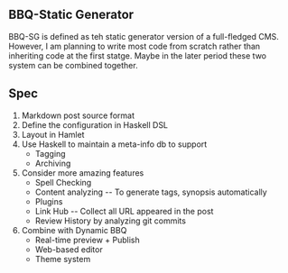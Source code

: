BBQ-Static Generator
---

BBQ-SG is defined as teh static generator version of a full-fledged CMS. However, I am planning to write most code from scratch rather than inheriting code at the first statge. Maybe in the later period these two system can be combined together.

## Spec
1. Markdown post source format
2. Define the configuration in Haskell DSL
3. Layout in Hamlet
4. Use Haskell to maintain a meta-info db to support
	* Tagging
	* Archiving
4. Consider more amazing features
	* Spell Checking
	* Content analyzing -- To generate tags, synopsis automatically
	* Plugins
	* Link Hub -- Collect all URL appeared in the post
	* Review History by analyzing git commits
5. Combine with Dynamic BBQ
	* Real-time preview + Publish
	* Web-based editor
	* Theme system


